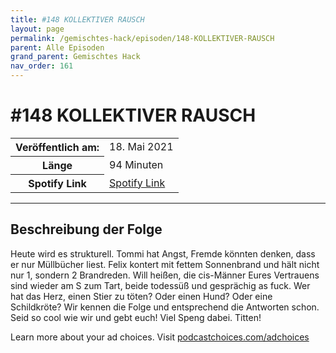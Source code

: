 ```yaml
---
title: #148 KOLLEKTIVER RAUSCH
layout: page
permalink: /gemischtes-hack/episoden/148-KOLLEKTIVER-RAUSCH
parent: Alle Episoden
grand_parent: Gemischtes Hack
nav_order: 161
---
```


# #148 KOLLEKTIVER RAUSCH
<table class="resp-table dcf-table dcf-table-responsive dcf-table-bordered dcf-table-striped dcf-w-100%">
                    <tbody>
                        <tr>
                            <th scope="row">Veröffentlich am:</th>
                            <td data-label="Veröffentlich am:">18. Mai 2021</td>
                        </tr>
                        <tr>
                            <th scope="row">Länge </th>
                            <td data-label="Länge ">94 Minuten</td>
                        </tr><tr>
                                <th scope="row">Spotify Link</th>
                                <td data-label="Spotify Link"><a href="https://open.spotify.com/episode/7ou0d8i6PvTCkGJOnutA6l">Spotify Link</a></td>
                            </tr></tbody>
                </table>

***

## Beschreibung der Folge

<div>
<p>Heute wird es strukturell. Tommi hat Angst, Fremde könnten denken, dass er nur Müllbücher liest. Felix kontert mit fettem Sonnenbrand und hält nicht nur 1, sondern 2 Brandreden. Will heißen, die cis-Männer Eures Vertrauens sind wieder am S zum Tart, beide todessüß und gesprächig as fuck. Wer hat das Herz, einen Stier zu töten? Oder einen Hund? Oder eine Schildkröte? Wir kennen die Folge und entsprechend die Antworten schon. Seid so cool wie wir und gebt euch! Viel Speng dabei. Titten!</p><p> </p><p>Learn more about your ad choices. Visit <a href="https://podcastchoices.com/adchoices">podcastchoices.com/adchoices</a></p>  
</div>

